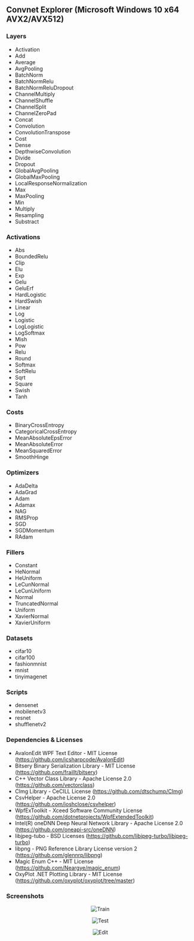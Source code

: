 ## Convnet Explorer (Microsoft Windows 10 x64 AVX2/AVX512)

### Layers
* Activation
* Add
* Average
* AvgPooling
* BatchNorm
* BatchNormRelu
* BatchNormReluDropout
* ChannelMultiply
* ChannelShuffle
* ChannelSplit
* ChannelZeroPad
* Concat
* Convolution
* ConvolutionTranspose
* Cost
* Dense
* DepthwiseConvolution
* Divide
* Dropout
* GlobalAvgPooling
* GlobalMaxPooling
* LocalResponseNormalization
* Max
* MaxPooling
* Min
* Multiply
* Resampling
* Substract

### Activations
* Abs
* BoundedRelu
* Clip
* Elu
* Exp
* Gelu
* GeluErf
* HardLogistic
* HardSwish
* Linear
* Log
* Logistic
* LogLogistic
* LogSoftmax
* Mish
* Pow
* Relu
* Round
* Softmax
* SoftRelu
* Sqrt
* Square
* Swish
* Tanh

### Costs
* BinaryCrossEntropy
* CategoricalCrossEntropy
* MeanAbsoluteEpsError
* MeanAbsoluteError
* MeanSquaredError
* SmoothHinge

### Optimizers
* AdaDelta
* AdaGrad
* Adam
* Adamax
* NAG
* RMSProp
* SGD
* SGDMomentum
* RAdam

### Fillers
* Constant
* HeNormal
* HeUniform
* LeCunNormal
* LeCunUniform
* Normal
* TruncatedNormal
* Uniform
* XavierNormal
* XavierUniform

### Datasets
* cifar10
* cifar100
* fashionmnist
* mnist
* tinyimagenet

### Scripts
* densenet
* mobilenetv3
* resnet
* shufflenetv2

### Dependencies & Licenses
* AvalonEdit WPF Text Editor - MIT License (https://github.com/icsharpcode/AvalonEdit)
* Bitsery Binary Serialization Library - MIT License (https://github.com/fraillt/bitsery)
* C++ Vector Class Library - Apache License 2.0 (https://github.com/vectorclass)
* CImg Library - CeCILL License (https://github.com/dtschump/CImg)
* CsvHelper - Apache License 2.0 (https://github.com/joshclose/csvhelper)
* WpfExToolkit - Xceed Software Community License (https://github.com/dotnetprojects/WpfExtendedToolkit)
* Intel(R) oneDNN Deep Neural Network Library - Apache License 2.0 (https://github.com/oneapi-src/oneDNN)
* libjpeg-tubo - BSD Licenses (https://github.com/libjpeg-turbo/libjpeg-turbo)
* libpng - PNG Reference Library License version 2 (https://github.com/glennrp/libpng)
* Magic Enum C++ - MIT License (https://github.com/Neargye/magic_enum)
* OxyPlot .NET Plotting Library - MIT License (https://github.com/oxyplot/oxyplot/tree/master)

### Screenshots
<p align="center"><img src="https://github.com/zamir1001/convnet/blob/main/convnet_train.png" alt="Train" title="Train"/></p>
<p align="center"><img src="https://github.com/zamir1001/convnet/blob/main/convnet_test.png" alt="Test" title="Test"/></p>
<p align="center"><img src="https://github.com/zamir1001/convnet/blob/main/convnet_edit.png" alt="Edit" title="Edit"/></p>
